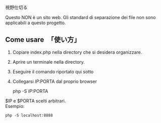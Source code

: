  視野仕切る

Questo NON è un sito web.
Gli standard di separazione dei file non sono applicabili a questo progetto.

## Come usare　「使い方」

1. Copiare index.php nella directory che si desidera organizzare.  
2. Aprire un terminale nella directory.
3. Eseguire il comando riportato qui sotto
4. Collegarsi $IP:$PORTA dal proprio browser

    php -S $IP:$PORTA

$IP e $PORTA scelti arbitrari.  
Esempio:

    php -S localhost:8888
